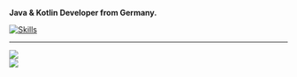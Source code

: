 **Java & Kotlin Developer from Germany.**


[![Skills](https://skillicons.dev/icons?i=java,kotlin,github,gitlab,gradle,maven,idea,vscode,md&theme=dark)](https://skillicons.dev)

---

[![](https://nirzak-streak-stats.vercel.app/?user=thebjoredcraft&theme=tokyonight)](https://github.com/thebjoredcraft)<br>
[![](https://github-readme-stats.vercel.app/api/wakatime?username=TheBjoRedCraft&theme=tokyonight&layout=compact&langs_count=10&hide_title=true)](https://github.com/TheBjoRedCraft)

